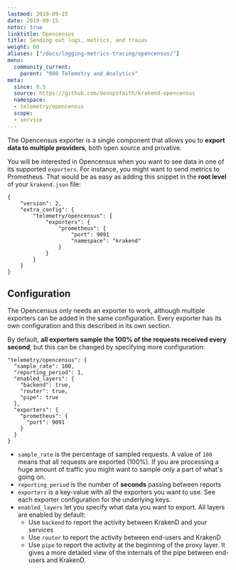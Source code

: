 ```yaml
---
lastmod: 2019-09-15
date: 2019-09-15
notoc: true
linktitle: Opencensus
title: Sending out logs, metrics, and traces
weight: 60
aliases: ["/docs/logging-metrics-tracing/opencensus/"]
menu:
  community_current:
    parent: "080 Telemetry and Analytics"
meta:
  since: 0.5
  source: https://github.com/devopsfaith/krakend-opencensus
  namespace:
  - telemetry/opencensus
  scope:
  - service
---
```

The Opencensus exporter is a single component that allows you to **export data to multiple providers**, both open source and privative.

You will be interested in Opencensus when you want to see data in one of its supported `exporters`. For instance, you might want to send metrics to Prometheus. That would be as easy as adding this snippet in the **root level** of your `krakend.json` file:

    {
        "version": 2,
        "extra_config": {
            "telemetry/opencensus": {
                "exporters": {
                    "prometheus": {
                        "port": 9091
                        "namespace": "krakend"
                    }
                }
            }
        }
    }

## Configuration

The Opencensus only needs an exporter to work, although multiple exporters can be added in the same configuration. Every exporter has its own configuration and this described in its own section.

By default, **all exporters sample the 100% of the requests received every second**, but this can be changed by specifying more configuration:

    "telemetry/opencensus": {
      "sample_rate": 100,
      "reporting_period": 1,
      "enabled_layers": {
        "backend": true,
        "router": true,
        "pipe": true
      },
      "exporters": {
        "prometheus": {
          "port": 9091
        }
      }
    }

- `sample_rate` is the percentage of sampled requests. A value of `100` means that all requests are exported (100%). If you are processing a huge amount of traffic you might want to sample only a part of what's going on.
- `reporting_period` is the number of **seconds** passing between reports
- `exporters` is a key-value with all the exporters you want to use. See each exporter configuration for the underlying keys.
- `enabled_layers` let you specify what data you want to export. All layers are enabled by default:
  - Use `backend` to report the activity between KrakenD and your services
  - Use `router` to report the activity between end-users and KrakenD
  - Use `pipe` to report the activity at the beginning of the proxy layer. It gives a more detailed view of the internals of the pipe between end-users and KrakenD.
